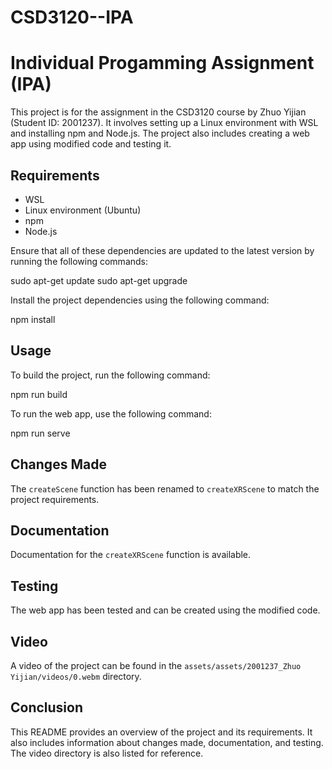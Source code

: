 # CSD3120--IPA

# Individual Progamming Assignment (IPA)

This project is for the assignment in the CSD3120 course by Zhuo Yijian (Student ID: 2001237). 
It involves setting up a Linux environment with WSL and installing npm and Node.js. 
The project also includes creating a web app using modified code and testing it.

## Requirements

- WSL
- Linux environment (Ubuntu)
- npm
- Node.js

Ensure that all of these dependencies are updated to the latest version by running the following commands:

sudo apt-get update
sudo apt-get upgrade


Install the project dependencies using the following command:

npm install


## Usage

To build the project, run the following command:

npm run build

To run the web app, use the following command:

npm run serve

## Changes Made

The `createScene` function has been renamed to `createXRScene` to match the project requirements.

## Documentation

Documentation for the `createXRScene` function is available.

## Testing

The web app has been tested and can be created using the modified code.

## Video

A video of the project can be found in the `assets/assets/2001237_Zhuo Yijian/videos/0.webm` directory.

## Conclusion

This README provides an overview of the project and its requirements. It also includes information about changes made, documentation, and testing. The video directory is also listed for reference.